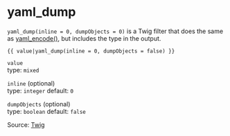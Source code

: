 # yaml_dump

`yaml_dump(inline = 0, dumpObjects = 0)` is a Twig filter that does the same
as [yaml_encode()](https://symfony.com/doc/current/reference/yaml_encode), but includes the type in the output.

```twig
{{ value|yaml_dump(inline = 0, dumpObjects = false) }}
```

`value`<br>type: `mixed`

`inline` (optional)<br>
type: `integer` default: `0`

`dumpObjects` (optional)<br>
type: `boolean` default: `false`

Source: [Twig](https://symfony.com/doc/current/reference/twig_reference.html#yaml-dump)